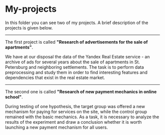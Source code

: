 # My-projects

In this folder you can see two of my projects. A brief description of the projects is given below.

---

The first project is called **"Research of advertisements for the sale of apartments"**. 

We have at our disposal the data of the Yandex Real Estate service - an archive of ads for several years about the sale of apartments in St. Petersburg and neighboring settlements. The task is to perform data preprocessing and study them in order to find interesting features and dependencies that exist in the real estate market.

---

The second one is called **"Research of new payment mechanics in online school"**.

During testing of one hypothesis, the target group was offered a new mechanism for paying for services on the site, while the control group remained with the basic mechanics. As a task, it is necessary to analyze the results of the experiment and draw a conclusion whether it is worth launching a new payment mechanism for all users.
